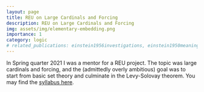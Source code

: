```yaml
---
layout: page
title: REU on Large Cardinals and Forcing
description: REU on Large Cardinals and Forcing
img: assets/img/elementary-embedding.png
importance: 1
category: logic
# related_publications: einstein1956investigations, einstein1950meaning
---
```


In Spring quarter 2021 I was a mentor for a REU project. The topic was large cardinals and forcing, and the (admittedly overly ambitious) goal was to start from basic set theory and culminate in the Levy-Solovay theorem. You may find the [syllabus here](/assets/pdf/Large_Cardinals_and_Forcing_syllabus.pdf).

<object data="/assets/pdf/Large_Cardinals_and_Forcing_syllabus.pdf" width="1000" height="1000" type='application/pdf'></object>

